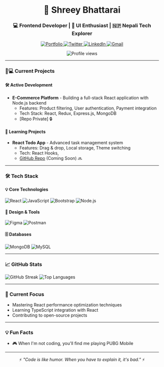 <h1 align="center">🚀 Shreey Bhattarai</h1>
<h3 align="center">💻 Frontend Developer | 🎨 UI Enthusiast | 🇳🇵 Nepali Tech Explorer</h3>

<p align="center">
  <a href="https://shreejanbhattarai.com.np" target="_blank">
    <img src="https://img.shields.io/badge/Portfolio-%23000000.svg?style=for-the-badge&logo=react&logoColor=#61DAFB" alt="Portfolio"/>
  </a>
  <a href="https://twitter.com/shreeyjan001" target="_blank">
    <img src="https://img.shields.io/badge/Twitter-1DA1F2?style=for-the-badge&logo=twitter&logoColor=white" alt="Twitter"/>
  </a>
  <a href="https://www.linkedin.com/in/shreejan-bhattarai-1825432b0" target="_blank">
    <img src="https://img.shields.io/badge/LinkedIn-0077B5?style=for-the-badge&logo=linkedin&logoColor=white" alt="LinkedIn"/>
  </a>
  <a href="mailto:shreejanid123@gmail.com">
    <img src="https://img.shields.io/badge/Gmail-D14836?style=for-the-badge&logo=gmail&logoColor=white" alt="Gmail"/>
  </a>
</p>

<p align="center">
  <img src="https://komarev.com/ghpvc/?username=shreey001&label=Profile+Views&color=blue&style=flat" alt="Profile views"/>
 
</p>

---

### 👨💻 Current Projects

#### 🛠️ Active Development
- **E-Commerce Platform** - Building a full-stack React application with Node.js backend
  - Features: Product filtering, User authentication, Payment integration
  - Tech Stack: React, Redux, Express.js, MongoDB
  - [Repo Private] 🔒


#### 🌱 Learning Projects
- **React Todo App** - Advanced task management system
  - Features: Drag & drop, Local storage, Theme switching
  - Tech: React Hooks,
  - [GitHub Repo](#) (Coming Soon) 🔜

---

### 🛠️ Tech Stack

#### 💡 Core Technologies
![React](https://img.shields.io/badge/React-20232A?style=for-the-badge&logo=react&logoColor=61DAFB)
![JavaScript](https://img.shields.io/badge/JavaScript-F7DF1E?style=for-the-badge&logo=javascript&logoColor=black)
![Bootstrap](https://img.shields.io/badge/Bootstrap-563D7C?style=for-the-badge&logo=bootstrap&logoColor=white)
![Node.js](https://img.shields.io/badge/Node.js-339933?style=for-the-badge&logo=nodedotjs&logoColor=white)

#### 🎨 Design & Tools
![Figma](https://img.shields.io/badge/Figma-F24E1E?style=for-the-badge&logo=figma&logoColor=white)
![Postman](https://img.shields.io/badge/Postman-FF6C37?style=for-the-badge&logo=postman&logoColor=white)

#### 🗄️ Databases
![MongoDB](https://img.shields.io/badge/MongoDB-4EA94B?style=for-the-badge&logo=mongodb&logoColor=white)
![MySQL](https://img.shields.io/badge/MySQL-005C84?style=for-the-badge&logo=mysql&logoColor=white)

---

### 📈 GitHub Stats

  
  <img src="https://github-readme-streak-stats.herokuapp.com/?user=shreey001&theme=radical" alt="GitHub Streak"/>
  
  <img src="https://github-readme-stats.vercel.app/api/top-langs/?username=shreey001&layout=compact&theme=radical&langs_count=6" alt="Top Languages"/>
</p>

---

### 🎯 Current Focus

- Mastering React performance optimization techniques
- Learning TypeScript integration with React
- Contributing to open-source projects

---

### 💡 Fun Facts

- 🎮 When I'm not coding, you'll find me playing PUBG Mobile

---



<p align="center">
  ⚡ <em>"Code is like humor. When you have to explain it, it's bad."</em> ⚡
</p>
